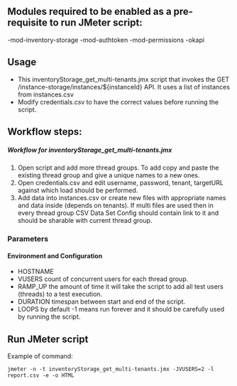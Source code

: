 ## Modules required to be enabled as a pre-requisite to run JMeter script:
-mod-inventory-storage
-mod-authtoken
-mod-permissions
-okapi

## Usage
- This inventoryStorage_get_multi-tenants.jmx script that invokes the GET /instance-storage/instances/${instanceId} API. It uses a list of instances from instances.csv 
- Modify credentials.csv to have the correct values before running the script.

## Workflow steps:

##### Workflow for inventoryStorage_get_multi-tenants.jmx
1. Open script and add more thread groups. To add copy and paste the existing thread group and give a unique names to a new ones.
2. Open credentials.csv and edit username, password, tenant, targetURL against which load should be performed.
3. Add data into instances.csv or create new files with appropriate names and data inside (depends on tenants). 
   If multi files are used then in every thread group CSV Data Set Config should contain link to it and should be sharable with current thread group.

### Parameters
#### Environment and Configuration
- HOSTNAME
- VUSERS		count of concurrent users for each thread group.
- RAMP_UP		the amount of time it will take the script to add all test users (threads) to a test execution.
- DURATION		timespan between start and end of the script.
- LOOPS			by default -1 means run forever and it should be carefully used by running the script. 

## Run JMeter script
Example of command:
```shell
jmeter -n -t inventoryStorage_get_multi-tenants.jmx -JVUSERS=2 -l report.csv -e -o HTML
```